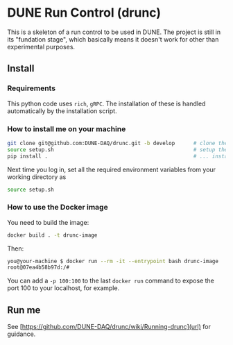 # DUNE Run Control (drunc)

This is a skeleton of a run control to be used in DUNE. The project is still in its "fundation stage", which basically means it doesn't work for other than experimental purposes.

## Install

### Requirements
This python code uses `rich`, `gRPC`. The installation of these is handled automatically by the installation script.

### How to install me on your machine
```bash
git clone git@github.com:DUNE-DAQ/drunc.git -b develop      # clone the latest verified working version of the code
source setup.sh                                             # setup the env variable DRUNC_DATA
pip install .                                               # ... install this package if you are planning to modify you can use `pip install -e .`
```

Next time you log in, set all the required environment variables from your working directory as
```bash
source setup.sh
```

### How to use the Docker image
You need to build the image:
```bash
docker build . -t drunc-image
```

Then:
```bash
you@your-machine $ docker run --rm -it --entrypoint bash drunc-image
root@07ea4b58b97d:/#
```

You can add a `-p 100:100` to the last `docker run` command to expose the port 100 to your localhost, for example.


## Run me
See [https://github.com/DUNE-DAQ/drunc/wiki/Running-drunc](url) for guidance.
